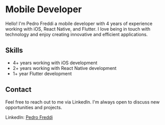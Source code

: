 # Mobile Developer

Hello! I'm Pedro Freddi a mobile developer with 4 years of experience working with iOS, React Native, and Flutter. I love being in touch with technology and enjoy creating innovative and efficient applications.

## Skills

- 4+ years working with iOS development
- 2+ years working with React Native development
- 1+ year Flutter development

## Contact

Feel free to reach out to me via LinkedIn. I'm always open to discuss new opportunities and projects.

LinkedIn: [Pedro Freddi](https://www.linkedin.com/in/pedro-freddi/)
